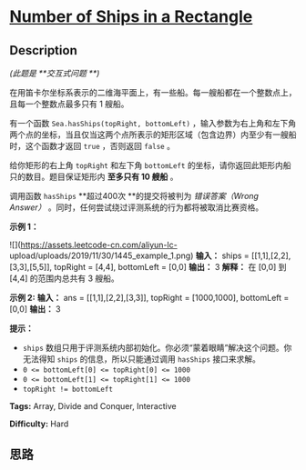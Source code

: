 # [Number of Ships in a Rectangle][title]

## Description

_(此题是 **交互式问题  **)_

在用笛卡尔坐标系表示的二维海平面上，有一些船。每一艘船都在一个整数点上，且每一个整数点最多只有 1 艘船。

有一个函数 `Sea.hasShips(topRight, bottomLeft)`
，输入参数为右上角和左下角两个点的坐标，当且仅当这两个点所表示的矩形区域（包含边界）内至少有一艘船时，这个函数才返回 `true` ，否则返回
`false` 。

给你矩形的右上角 `topRight` 和左下角 `bottomLeft` 的坐标，请你返回此矩形内船只的数目。题目保证矩形内  **至多只有 10
艘船** 。

调用函数 `hasShips`  **超过400次  **的提交将被判为  _错误答案（Wrong Answer）_
。同时，任何尝试绕过评测系统的行为都将被取消比赛资格。



**示例 1：**

![](https://assets.leetcode-cn.com/aliyun-lc-
upload/uploads/2019/11/30/1445_example_1.png)
            **输入：**    ships = [[1,1],[2,2],[3,3],[5,5]], topRight = [4,4], bottomLeft = [0,0]    **输出：** 3    **解释：** 在 [0,0] 到 [4,4] 的范围内总共有 3 艘船。    

**示例 2:**
            **输入：** ans = [[1,1],[2,2],[3,3]], topRight = [1000,1000], bottomLeft = [0,0]    **输出：** 3    



**提示：**

  * `ships` 数组只用于评测系统内部初始化。你必须“蒙着眼睛”解决这个问题。你无法得知 `ships` 的信息，所以只能通过调用 `hasShips` 接口来求解。
  * `0 <= bottomLeft[0] <= topRight[0] <= 1000`
  * `0 <= bottomLeft[1] <= topRight[1] <= 1000`
  * `topRight != bottomLeft`




**Tags:** Array, Divide and Conquer, Interactive

**Difficulty:** Hard

## 思路

[title]: https://leetcode-cn.com/problems/number-of-ships-in-a-rectangle
